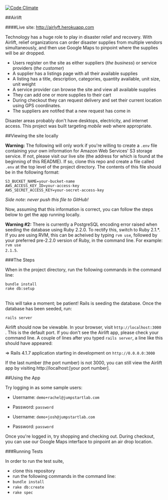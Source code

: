 [![Code Climate](https://codeclimate.com/github/Copywright/the_pivot/badges/gpa.svg)](https://codeclimate.com/github/Copywright/the_pivot)

##Airlift

####Live site: http://airlyft.herokuapp.com

Technology has a huge role to play in disaster relief and recovery. With Airlift, relief organizations can order disaster supplies from multiple vendors simultaneously, and then use Google Maps to pinpoint where the supplies will be air dropped.

* Users register on the site as either suppliers (*the business*) or service
providers (*the customer*)
* A supplier has a listings page with all their available supplies
* A listing has a title, description, categories, quantity available, unit size, unit weight
* A service provider can browse the site and view all available supplies
* They can add one or more supplies to their cart
* During checkout they can request delivery and set their current location using GPS coordinates.
* The suppliers are notifed that a new request has come in

Disaster areas probably don't have desktops, electricity, and internet
access. This project was built targeting *mobile web* where
appropriate.

##Viewing the site locally

**Warning:** The following will only work if you're willing to create a `.env` file containing your own information for Amazon Web Services' S3 storage service. If not, please visit our live site (the address for which is found at the beginning of this README). If so, clone this repo and create a file called `.env` at the top level of the project directory. The contents of this file should be in the following format:

`S3_BUCKET_NAME=your-bucket-name` <br />
`AWS_ACCESS_KEY_ID=your-access-key` <br />
`AWS_SECRET_ACCESS_KEY=your-secret-access-key`

*Side note: never push this file to GitHub!*

Now, assuming that this information is correct, you can follow the steps below to get the app running locally.

**Warning #2:** There is currently a PostgreSQL encoding error raised when seeding the database using Ruby 2.2.0. To rectify this, switch to Ruby 2.1.*. If you are using RVM, this can be acheived by typing <code>rvm use</code>, followed by your preferred pre-2.2.0 version of Ruby, in the command line. For example: <code>rvm use 2.1.5</code>.

###The Steps

When in the project directory, run the following commands in the command line:

 `bundle install` <br />
 `rake db:setup`
 
<br />This will take a moment; be patient! Rails is seeding the database. Once the database has been seeded, run:
<br />

 `rails server`

Airlift should now be viewable. In your browser, visit `http://localhost:3000` . This is the default port. If you don't see the Airlift app, please check your command line. A couple of lines after you typed <code>rails server</code>, a line like this should have appeared:

   => Rails 4.1.7 application starting in development on `http://0.0.0.0:3000`

If the last number (the port number) is not 3000, you can still view the Airlift app by visiting http://localhost:[your port number]. 

##Using the App

Try logging in as some sample users:

- Username: `demo+rachel@jumpstartlab.com`
- Password: `password`

- Username: `demo+josh@jumpstartlab.com`
- Password: `password`

Once you're logged in, try shopping and checking out. During checkout, you can use our Google Maps interface to pinpoint an air drop location. 

###Running Tests

In order to run the test suite, 

- clone this repository
- run the following commands in the command line:
 - `bundle install` 
 - `rake db:create`
 - `rake spec`
